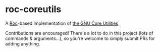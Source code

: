 # roc-coreutils

A [Roc](https://github.com/roc-lang/roc)-based implementation of
[the GNU Core Utilities](https://en.wikipedia.org/wiki/List_of_GNU_Core_Utilities_commands)

Contributions are encouraged!
There's a lot to do in this project (lots of commands & arguments...),
so you're welcome to simply submit PRs for adding anything.
